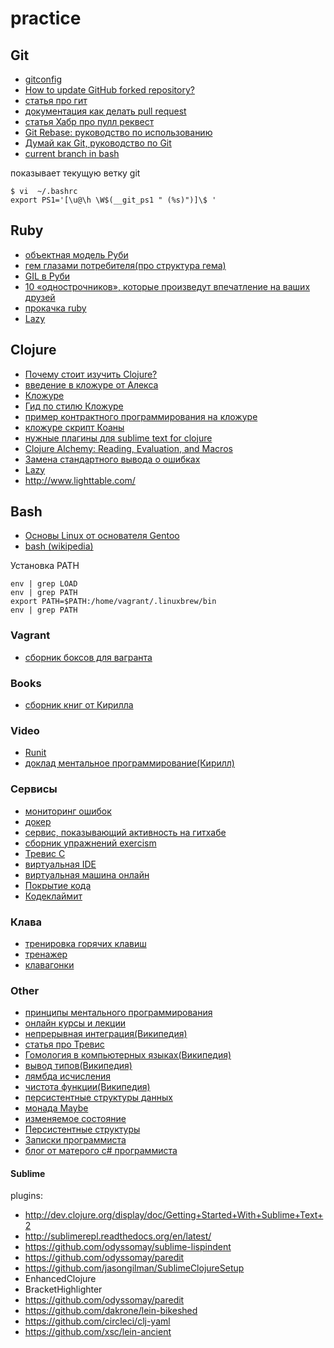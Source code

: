practice
========

## Git

* [gitconfig](https://github.com/mokevnin/dotfiles/blob/master/gitconfig)
* [How to update GitHub forked repository?](http://stackoverflow.com/questions/7244321/how-to-update-github-forked-repository)
* [статья про гит](https://github.com/mokevnin/coursify/wiki/Git)
* [документация как делать pull request](https://help.github.com/articles/using-pull-requests)
* [статья Хабр про пулл реквест](http://habrahabr.ru/post/125999/)
* [Git Rebase: руководство по использованию](http://habrahabr.ru/post/161009/)
* [Думай как Git, руководство по Git](http://web.archive.org/web/20131019113913/http://git.geekjob.ru/epic-mode/)
* [current branch in bash](http://stackoverflow.com/questions/4133904/ps1-line-with-git-current-branch-and-colors)

показывает текущую ветку git
~~~ shell
$ vi  ~/.bashrc
export PS1='[\u@\h \W$(__git_ps1 " (%s)")]\$ '
~~~

## Ruby

* [объектная модель Руби](http://7vn.ru/blog/2011/11/18/object-model/)
* [гем глазами потребителя(про структура гема)](http://nashbridges.me/gem-for-end-user)
* [GIL в Руби](http://habrahabr.ru/post/189320/)
* [10 «однострочников», которые произведут впечатление на ваших друзей](http://habrahabr.ru/post/120665/)
* [прокачка ruby](http://tony.pitluga.com/2011/08/08/destructuring-with-ruby.html)
* [Lazy](http://ruby-doc.org/core-2.0/Enumerator/Lazy.html)

## Clojure

* [Почему стоит изучить Clojure?](http://surfingbird.ru/surf/c1M84d7A5#.U62kknWSw8p)
* [введение в кложуре от Алекса](http://alexott.net/ru/clojure/clojure-intro/)
* [Кложуре](http://clojure.org/getting_started)
* [Гид по стилю Кложуре](https://github.com/bbatsov/clojure-style-guide)
* [пример контрактного программирования на кложуре](https://github.com/clojure/core.contracts)
* [кложуре скрипт Коаны](http://clojurescriptkoans.com)
* [нужные плагины для sublime text for clojure](https://github.com/clojure/clojurescript/wiki/Sublime-Text-2)
* [Clojure Alchemy: Reading, Evaluation, and Macros](http://www.braveclojure.com/read-and-eval/)
* [Замена стандартного вывода о ошибках](https://github.com/mmcgrana/clj-stacktrace)
* [Lazy](http://clojure.org/lazy)
* http://www.lighttable.com/


## Bash

* [Основы Linux от основателя Gentoo](http://habrahabr.ru/post/99041/)
* [bash (wikipedia)](http://ru.wikipedia.org/wiki/Bash)

Установка PATH
~~~ shell
env | grep LOAD
env | grep PATH
export PATH=$PATH:/home/vagrant/.linuxbrew/bin
env | grep PATH
~~~

### Vagrant

* [сборник боксов для вагранта](https://vagrantcloud.com/)

### Books

* [сборник книг от Кирилла](https://github.com/mokevnin/coursify/wiki/Books)

### Video

* [Runit](http://tv.kaize.ru/ulcamp/31.05.2013/runit_1440x1080.mp4)
* [доклад ментальное программирование(Кирилл)](http://www.youtube.com/watch?v=EEq1wdM2M2w)

### Сервисы

* [мониторинг ошибок](https://airbrake.io)
* [докер](http://docker.io/)
* [сервис, показывающий активность на гитхабе](https://coderwall.com/welcome)
* [сборник упражнений exercism](http://exercism.io/)
* [Тревис С](http://travis-ci.com/)
* [виртуальная IDE ](https://c9.io/)
* [виртуальная машина онлайн](https://www.nitrous.io/)
* [Покрытие кода](https://coveralls.io/)
* [Кодеклаймит](https://codeclimate.com/)

### Клава

* [тренировка горячих клавиш](https://www.shortcutfoo.com/)
* [тренажер](http://klava.org/)
* [клавагонки](http://klavogonki.ru/)

### Other

* [принципы ментального программирования](https://github.com/mokevnin/coursify/wiki/Code-Design)
* [онлайн курсы и лекции](https://hexlet.org/)
* [непрерывная интеграция(Википедия)](http://ru.wikipedia.org/wiki/Непрерывная_интеграция)
* [статья про Тревис](http://habrahabr.ru/post/140344/)
* [Гомология в компьютерных языках(Википедия)](http://en.wikipedia.org/wiki/Homoiconicity)
* [вывод типов(Википедия)](http://ru.wikipedia.org/wiki/Вывод_типов)
* [лямбда исчисления](http://habrahabr.ru/post/215807/)
* [чистота функции(Википедия)](http://ru.wikipedia.org/wiki/Чистота_функции)
* [персистентные структуры данных](http://habrahabr.ru/post/113585/)
* [монада Maybe](https://github.com/pzol/monadic)
* [изменяемое состояние](http://fprog.ru/2009/issue1/eugene-kirpichov-fighting-mutable-state/)
* [Персистентные структуры](http://habrahabr.ru/post/113585/)
* [Записки программиста](http://eax.me/)
* [блог от матерого c# программиста](http://sergeyteplyakov.blogspot.ru/)

#### Sublime

plugins:
* http://dev.clojure.org/display/doc/Getting+Started+With+Sublime+Text+2
* http://sublimerepl.readthedocs.org/en/latest/
* https://github.com/odyssomay/sublime-lispindent
* https://github.com/odyssomay/paredit
* https://github.com/jasongilman/SublimeClojureSetup
* EnhancedClojure
* BracketHighlighter
* https://github.com/odyssomay/paredit
* https://github.com/dakrone/lein-bikeshed
* https://github.com/circleci/clj-yaml
* https://github.com/xsc/lein-ancient

